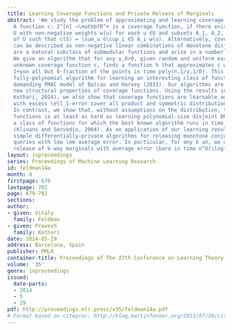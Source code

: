 ```yaml
---
title: Learning Coverage Functions and Private Release of Marginals
abstract: 'We study the problem of approximating and learning coverage functions.
  A function c: 2^[n] →\mathbfR^+ is a coverage function, if there exists a universe
  U with non-negative weights w(u) for each u ∈U and subsets A_1, A_2, \ldots, A_n
  of U such that c(S) = \sum_u ∈\cup_i ∈S A_i w(u). Alternatively, coverage functions
  can be described as non-negative linear combinations of monotone disjunctions. They
  are a natural subclass of submodular functions and arise in a number of applications.
  We give an algorithm that for any γ,δ>0, given random and uniform examples of an
  unknown coverage function c, finds a function h that approximates c within factor
  1+γon all but δ-fraction of the points in time poly(n,1/γ,1/δ). This is the first
  fully-polynomial algorithm for learning an interesting class of functions in the
  demanding PMAC model of Balcan and Harvey (2011). Our algorithms are based on several
  new structural properties of coverage functions. Using the results in (Feldman and
  Kothari, 2014), we also show that coverage functions are learnable agnostically
  with excess \ell_1-error εover all product and symmetric distributions in time n^\log(1/ε).
  In contrast, we show that, without assumptions on the distribution, learning coverage
  functions is at least as hard as learning polynomial-size disjoint DNF formulas,
  a class of functions for which the best known algorithm runs in time 2^\tildeO(n^1/3)
  (Klivans and Servedio, 2004). As an application of our learning results, we give
  simple differentially-private algorithms for releasing monotone conjunction counting
  queries with low \em average error. In particular, for any k ≤n, we obtain private
  release of k-way marginals with average error \barα in time n^O(\log(1/\barα)). '
layout: inproceedings
series: Proceedings of Machine Learning Research
id: feldman14a
month: 0
firstpage: 679
lastpage: 702
page: 679-702
sections: 
author:
- given: Vitaly
  family: Feldman
- given: Pravesh
  family: Kothari
date: 2014-05-29
address: Barcelona, Spain
publisher: PMLR
container-title: Proceedings of The 27th Conference on Learning Theory
volume: '35'
genre: inproceedings
issued:
  date-parts:
  - 2014
  - 5
  - 29
pdf: http://proceedings.mlr.press/v35/feldman14a.pdf
# Format based on citeproc: http://blog.martinfenner.org/2013/07/30/citeproc-yaml-for-bibliographies/
---
```

